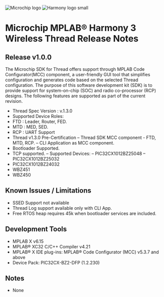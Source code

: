 ﻿![Microchip logo](https://raw.githubusercontent.com/wiki/Microchip-MPLAB-Harmony/Microchip-MPLAB-Harmony.github.io/images/microchip_logo.png)
![Harmony logo small](https://raw.githubusercontent.com/wiki/Microchip-MPLAB-Harmony/Microchip-MPLAB-Harmony.github.io/images/microchip_mplab_harmony_logo_small.png)

# Microchip MPLAB® Harmony 3 Wireless Thread Release Notes

## Release v1.0.0

The Microchip SDK for Thread offers support through MPLAB Code Configurator(MCC) component, a user-friendly GUI tool that simplifies configuration and generates code based on the selected Thread
configuration. The purpose of this software development kit (SDK) is to provide support for system-on-chip (SOC) and radio co-processor (RCP) designs. 
The following features are supported as part of the current revision.

-  Thread Spec Version : v.1.3.0
-  Supported Device Roles:
  -  FTD : Leader, Router, FED.
  -  MTD : MED, SED.
  -  RCP : UART Support
-  Thread v1.3.0 Pre-Certification
–  Thread SDK MCC component - FTD, MTD, RCP.
–  CLI Application as MCC component.
-  Bootloader Supported.
-  TCP supported.
–  Supported Devices:
  –  PIC32CX1012BZ25048
  –  PIC32CX1012BZ25032
  -  PIC32CX1012BZ24032
  -  WBZ451
  -  WBZ450
 
 
## Known Issues / Limitations

-	SSED Support not available
-   Thread Log support available only with CLI App.
-	Free RTOS heap requires 45k when bootloader services are included.


## Development Tools
-	MPLAB X v6.15
-	MPLAB® XC32 C/C++ Compiler v4.21
-	MPLAB® X IDE plug-ins: MPLAB® Code Configurator (MCC) v5.3.7 and above
-	Device Pack: PIC32CX-BZ2-DFP (1.2.230)

## Notes
-	None